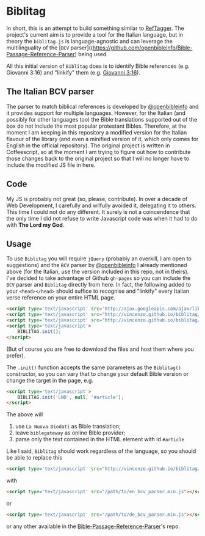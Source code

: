 # Biblitag

In short, this is an attempt to build something similar to [RefTagger](http://reftagger.com/).
The project's current aim is to provide a tool for the Italian language, but in theory the `biblitag.js` is language-agnostic and can leverage the multilinguality of the [`BCV` parser]((https://github.com/openbibleinfo/Bible-Passage-Reference-Parser) being used.

All this initial version of `Biblitag` does is to identify Bible references (e.g. Giovanni 3:16) and "linkify" them (e.g. [Giovanni 3:16](https://www.biblegateway.com/passage/?search=John.3.16&version=NR2006)).

## The Italian BCV parser

The parser to match biblical references is developed by [@openbibleinfo](https://github.com/openbibleinfo) and it provides support for multiple languages. However, for the Italian (and possibly for other languages too) the Bible translations supported out of the box do not include the most popular protestant Bibles. Therefore, at the moment I am keeping in this repository a modified version for the Italian flavour of the library (and even a minified version of it, which only comes for English in the official repository). The original project is written in Coffeescript, so at the moment I am trying to figure out how to contribute those changes back to the original project so that I will no longer have to include the modified JS file in here.

## Code

My JS is probably not great (so, please, contribute). In over a decade of Web Development, I carefully and wilfully avoided it, delegating it to others. 
This time I could not do any different. It surely is not a coincendence that the only time I did not refuse to write Javascript code was when it had to do with **The Lord my God**.

## Usage

To use `Biblitag` you will require `jQuery` (probably an overkill, I am open to suggestions) and the `BCV` parser by [@openbibleinfo](https://github.com/openbibleinfo) I already mentioned above (for the Italian, use the version included in this repo, not in theirs). I've decided to take advantage of Github `gh-pages` so you can include the `BCV` parser and `Biblitag` directly from here. In fact, the following added to your `<head></head>` should suffice to recognise and "linkify" every Italian verse reference on your entire HTML page.

```html
<script type='text/javascript' src='http://ajax.googleapis.com/ajax/libs/jquery/1.4.2/jquery.min.js'></script>
<script type='text/javascript' src="http://vincenzo.github.io/biblitag/bcv/it_bcv_parser.min.js"></script>
<script type='text/javascript' src="http://vincenzo.github.io/biblitag/biblitag.js"></script>
<script type='text/javascript'>
    BIBLITAG.init();
</script>
```

(But of course you are free to download the files and host them where you prefer).

The `.init()` function accepts the same parameters as the `Biblitag()` constructor, so you can vary that to change your default Bible version or change the target in the page, e.g.

```html
<script type='text/javascript'>
    BIBLITAG.init('LND', null, '#article');
</script>
```

The above will

1. use `La Nuova Diodati` as Bible translation;
2. leave `biblegateway` as online Bible provider;
3. parse only the text contained in the HTML element with id `#article`

Like I said, `Biblitag` should work regardless of the language, so you should be able to replace this

```html
<script type='text/javascript' src="http://vincenzo.github.io/biblitag/bcv/it_bcv_parser.min.js"></script>
```

with 

```html
<script type='text/javascript' src="/path/to/en_bcv_parser.min.js"></script>
```

or 

```html
<script type='text/javascript' src="/path/to/de_bcv_parser.min.js"></script>
```

or any other available in the [Bible-Passage-Reference-Parser](github.com/openbibleinfo/Bible-Passage-Reference-Parser)'s repo.

